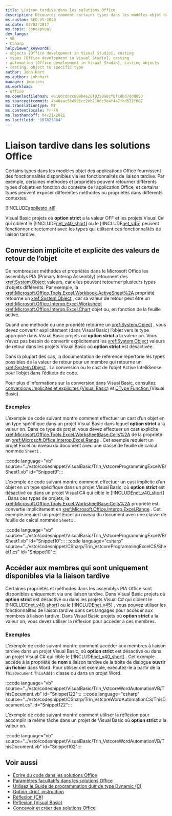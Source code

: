 ```yaml
---
title: Liaison tardive dans les solutions Office
description: Découvrez comment certains types dans les modèles objet dans Microsoft Office applications fournissent des fonctionnalités qui sont disponibles via des fonctionnalités de liaison tardive.
ms.custom: SEO-VS-2020
ms.date: 02/02/2017
ms.topic: conceptual
dev_langs:
- VB
- CSharp
helpviewer_keywords:
- objects [Office development in Visual Studio], casting
- types [Office development in Visual Studio], casting
- automation [Office development in Visual Studio], casting objects
- casting, object to specific type
author: John-Hart
ms.author: johnhart
manager: jmartens
ms.workload:
- office
ms.openlocfilehash: e618dcd0cc699b4626f825890cf0fc8bd7ddd853
ms.sourcegitcommit: 4b40aac584991cc2eb2186c3e4f4a7fcd522f607
ms.translationtype: MT
ms.contentlocale: fr-FR
ms.lasthandoff: 04/21/2021
ms.locfileid: "107823884"
---
```

# <a name="late-binding-in-office-solutions"></a>Liaison tardive dans les solutions Office
  Certains types dans les modèles objet des applications Office fournissent des fonctionnalités disponibles via les fonctionnalités de liaison tardive. Par exemple, certaines méthodes et propriétés peuvent retourner différents types d’objets en fonction du contexte de l’application Office, et certains types peuvent exposer différentes méthodes ou propriétés dans différents contextes.

 [!INCLUDE[appliesto_all](../vsto/includes/appliesto-all-md.md)]

 Visual Basic projets où **option strict** a la valeur OFF et les projets Visual C# qui ciblent le [!INCLUDE[net_v40_short](../sharepoint/includes/net-v40-short-md.md)] ou le [!INCLUDE[net_v45](../vsto/includes/net-v45-md.md)] peuvent fonctionner directement avec les types qui utilisent ces fonctionnalités de liaison tardive.

## <a name="implicit-and-explicit-casting-of-object-return-values"></a>Conversion implicite et explicite des valeurs de retour de l’objet
 De nombreuses méthodes et propriétés dans le Microsoft Office les assemblys PIA (Primary Interop Assembly) retournent des <xref:System.Object> valeurs, car elles peuvent retourner plusieurs types d’objets différents. Par exemple, la <xref:Microsoft.Office.Tools.Excel.Workbook.ActiveSheet%2A> propriété retourne un <xref:System.Object> , car sa valeur de retour peut être un <xref:Microsoft.Office.Interop.Excel.Worksheet> <xref:Microsoft.Office.Interop.Excel.Chart> objet ou, en fonction de la feuille active.

 Quand une méthode ou une propriété retourne un <xref:System.Object> , vous devez convertir explicitement (dans Visual Basic) l’objet vers le type approprié dans Visual Basic projets où **option strict** a la valeur on. Vous n’avez pas besoin de convertir explicitement les <xref:System.Object> valeurs de retour dans les projets Visual Basic où **option strict** est désactivée.

 Dans la plupart des cas, la documentation de référence répertorie les types possibles de la valeur de retour pour un membre qui retourne un <xref:System.Object> . La conversion ou le cast de l’objet Active IntelliSense pour l’objet dans l’éditeur de code.

 Pour plus d’informations sur la conversion dans Visual Basic, consultez [conversions implicites et explicites &#40;Visual Basic&#41;](/dotnet/visual-basic/programming-guide/language-features/data-types/implicit-and-explicit-conversions) et [CType Function &#40;](/dotnet/visual-basic/language-reference/functions/ctype-function)Visual Basic&#41;.

### <a name="examples"></a>Exemples
 L’exemple de code suivant montre comment effectuer un cast d’un objet en un type spécifique dans un projet Visual Basic dans lequel **option strict** a la valeur on. Dans ce type de projet, vous devez effectuer un cast explicite <xref:Microsoft.Office.Tools.Excel.WorksheetBase.Cells%2A> de la propriété en <xref:Microsoft.Office.Interop.Excel.Range> . Cet exemple requiert un projet Excel au niveau du document avec une classe de feuille de calcul nommée `Sheet1` .

  :::code language="vb" source="../vsto/codesnippet/VisualBasic/Trin_VstcoreProgrammingExcelVB/Sheet1.vb" id="Snippet9":::

 L’exemple de code suivant montre comment effectuer un cast implicite d’un objet en un type spécifique dans un projet Visual Basic, où **option strict** est désactivé ou dans un projet Visual C# qui cible le [!INCLUDE[net_v40_short](../sharepoint/includes/net-v40-short-md.md)] . Dans ces types de projets, la <xref:Microsoft.Office.Tools.Excel.WorksheetBase.Cells%2A> propriété est convertie implicitement en <xref:Microsoft.Office.Interop.Excel.Range> . Cet exemple requiert un projet Excel au niveau du document avec une classe de feuille de calcul nommée `Sheet1` .

 :::code language="vb" source="../vsto/codesnippet/VisualBasic/Trin_VstcoreProgrammingExcelVB/Sheet1.vb" id="Snippet10":::
 :::code language="csharp" source="../vsto/codesnippet/CSharp/Trin_VstcoreProgrammingExcelCS/Sheet1.cs" id="Snippet10":::

## <a name="access-members-that-are-available-only-through-late-binding"></a>Accéder aux membres qui sont uniquement disponibles via la liaison tardive
 Certaines propriétés et méthodes dans les assemblys PIA Office sont disponibles uniquement via une liaison tardive. Dans Visual Basic projets où **option strict** est désactivé ou dans les projets Visual C# qui ciblent le [!INCLUDE[net_v40_short](../sharepoint/includes/net-v40-short-md.md)] ou le [!INCLUDE[net_v45](../vsto/includes/net-v45-md.md)] , vous pouvez utiliser les fonctionnalités de liaison tardive dans ces langages pour accéder aux membres à liaison tardive. Dans Visual Basic projets où **option strict** a la valeur on, vous devez utiliser la réflexion pour accéder à ces membres.

### <a name="examples"></a>Exemples
 L’exemple de code suivant montre comment accéder aux membres à liaison tardive dans un projet Visual Basic, où **option strict** est désactivé ou dans un projet Visual C# qui cible le [!INCLUDE[net_v40_short](../sharepoint/includes/net-v40-short-md.md)] . Cet exemple accède à la propriété de **nom** à liaison tardive de la boîte de dialogue **ouvrir un fichier** dans Word. Pour utiliser cet exemple, exécutez-le à partir de la `ThisDocument` `ThisAddIn` classe ou dans un projet Word.

 :::code language="vb" source="../vsto/codesnippet/VisualBasic/Trin_VstcoreWordAutomationVB/ThisDocument.vb" id="Snippet122":::
 :::code language="csharp" source="../vsto/codesnippet/CSharp/Trin_VstcoreWordAutomationCS/ThisDocument.cs" id="Snippet122":::

 L’exemple de code suivant montre comment utiliser la réflexion pour accomplir la même tâche dans un projet de Visual Basic où **option strict** a la valeur on.

 :::code language="vb" source="../vsto/codesnippet/VisualBasic/Trin_VstcoreWordAutomationVB/ThisDocument.vb" id="Snippet102":::

## <a name="see-also"></a>Voir aussi
- [Écrire du code dans les solutions Office](../vsto/writing-code-in-office-solutions.md)
- [Paramètres facultatifs dans les solutions Office](../vsto/optional-parameters-in-office-solutions.md)
- [Utilisez le Guide de programmation du&#35; de type Dynamic &#40;C&#41;](/dotnet/csharp/programming-guide/types/using-type-dynamic)
- [Option strict, instruction](/dotnet/visual-basic/language-reference/statements/option-strict-statement)
- [Réflexion (C#)](/dotnet/csharp/programming-guide/concepts/reflection)
- [Réflexion (Visual Basic)](/dotnet/visual-basic/programming-guide/concepts/reflection)
- [Concevoir et créer des solutions Office](../vsto/designing-and-creating-office-solutions.md)
